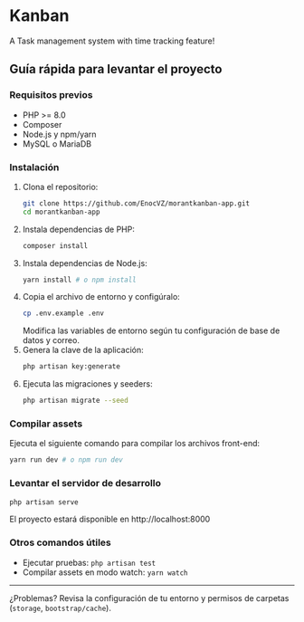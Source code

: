 # Kanban

A Task management system with time tracking feature!
## Guía rápida para levantar el proyecto

### Requisitos previos
- PHP >= 8.0
- Composer
- Node.js y npm/yarn
- MySQL o MariaDB

### Instalación
1. Clona el repositorio:
	```bash
	git clone https://github.com/EnocVZ/morantkanban-app.git
	cd morantkanban-app
	```
2. Instala dependencias de PHP:
	```bash
	composer install
	```
3. Instala dependencias de Node.js:
	```bash
	yarn install # o npm install
	```
4. Copia el archivo de entorno y configúralo:
	```bash
	cp .env.example .env
	```
	Modifica las variables de entorno según tu configuración de base de datos y correo.
5. Genera la clave de la aplicación:
	```bash
	php artisan key:generate
	```
6. Ejecuta las migraciones y seeders:
	```bash
	php artisan migrate --seed
	```

### Compilar assets
Ejecuta el siguiente comando para compilar los archivos front-end:
```bash
yarn run dev # o npm run dev
```

### Levantar el servidor de desarrollo
```bash
php artisan serve
```
El proyecto estará disponible en http://localhost:8000

### Otros comandos útiles
- Ejecutar pruebas: `php artisan test`
- Compilar assets en modo watch: `yarn watch`

---
¿Problemas? Revisa la configuración de tu entorno y permisos de carpetas (`storage`, `bootstrap/cache`).

